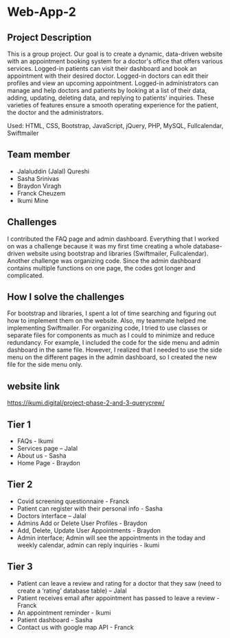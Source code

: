# Web-App-2

## Project Description
This is a group project. Our goal is to create a dynamic, data-driven website with an appointment booking system for a doctor's office that offers various services. Logged-in patients can visit their dashboard and book an appointment with their desired doctor. Logged-in doctors can edit their profiles and view an upcoming appointment. Logged-in administrators can manage and help doctors and patients by looking at a list of their data, adding, updating, deleting data, and replying to patients' inquiries. These varieties of features ensure a smooth operating experience for the patient, the doctor and the administrators. 

Used: HTML, CSS, Bootstrap, JavaScript, jQuery, PHP, MySQL, Fullcalendar, Swiftmailer

## Team member
* Jalaluddin (Jalal) Qureshi
* Sasha Srinivas
* Braydon Viragh
* Franck Cheuzem
* Ikumi Mine

## Challenges
I contributed the FAQ page and admin dashboard. Everything that I worked on was a challenge because it was my first time creating a whole database-driven website using bootstrap and libraries (Swiftmailer, Fullcalendar). Another challenge was organizing code. Since the admin dashboard contains multiple functions on one page, the codes got longer and complicated. 

## How I solve the challenges
For bootstrap and libraries, I spent a lot of time searching and figuring out how to implement them on the website. Also, my teammate helped me implementing Swiftmailer. For organizing code, I tried to use classes or separate files for components as much as I could to minimize and reduce redundancy. For example, I included the code for the side menu and admin dashboard in the same file. However, I realized that I needed to use the side menu on the different pages in the admin dashboard, so I created the new file for the side menu only. 

## website link
https://ikumi.digital/project-phase-2-and-3-querycrew/

## Tier 1
* FAQs - Ikumi
* Services page – Jalal
* About us - Sasha 
* Home Page - Braydon

## Tier 2
* Covid screening questionnaire - Franck
* Patient can register with their personal info - Sasha 
* Doctors interface – Jalal
* Admins Add or Delete User Profiles - Braydon 
* Add, Delete, Update User Appointments - Braydon 
* Admin interface; Admin will see the appointments in the today and weekly calendar, admin can reply inquiries - Ikumi

## Tier 3
* Patient can leave a review and rating for a doctor that they saw (need to create a ‘rating’ database table) – Jalal
* Patient receives email after appointment has passed to leave a review - Franck
* An appointment reminder - Ikumi
* Patient dashboard - Sasha
* Contact us with google map API - Franck
